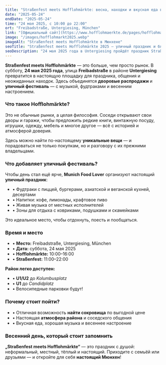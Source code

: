 ```yaml
---
title: "Straßenfest meets Hofflohmärkte: весна, находки и вкусная еда в Untergiesing"
date: "2025-05-24"
endDate: "2025-05-24"
time: "24 мая 2025, с 10:00 до 22:00"
ort: "Freibadstraße, Untergiesing, München"
link: "[Официальный сайт](https://www.hofflohmaerkte.de/pages/hofflohmarkte-munchen)"
image: "/images/hofflohmarkt2025.webp"
imageAlt: "Straßenfest meets Hofflohmärkte в Мюнхене"
seoTitle: "Straßenfest meets Hofflohmärkte 2025 — уличный праздник и блошиный рынок в Untergiesing"
seoDescription: "24 мая 2025 года в Untergiesing пройдёт праздник Straßenfest meets Hofflohmärkte: дворовый блошиный рынок, уличная еда, музыка и весна."
---
```


**Straßenfest meets Hofflohmärkte** — это больше, чем просто рынок. В субботу, **24 мая 2025 года**, улица **Freibadstraße** в районе **Untergiesing** превратится в настоящую площадку для праздника, общения и неожиданных находок. Здесь объединятся **дворовые распродажи** и **уличный фестиваль** — с музыкой, фудтраками и весенним настроением.

### Что такое Hofflohmärkte?
Это не обычные рынки, а целая философия. Соседи открывают свои дворы и гаражи, чтобы предложить редкие книги, винтажную посуду, игрушки, одежду, мебель и многое другое — всё с историей и атмосферой доверия.

Здесь можно найти по-настоящему **уникальные вещи** — и порадоваться не только покупкам, но и разговору с их прежними владельцами.

### Что добавляет уличный фестиваль?
Чтобы день стал ещё ярче, **Munich Food Lover** организуют настоящий **уличный праздник**:

- • Фудтраки с пиццей, бургерами, азиатской и веганской кухней, десертами
- • Напитки: кофе, лимонады, крафтовое пиво
- •  Живая музыка от местных исполнителей
- • Зоны для отдыха с ковриками, подушками и скамейками

Это идеальное место, чтобы отдохнуть, поесть и пообщаться.

### Время и место
- • **Место:** Freibadstraße, Untergiesing, München  
- • **Дата:** суббота, 24 мая 2025  
- • **Hofflohmärkte:** 10:00–16:00  
- • **Straßenfest:** 11:00–22:00

**Район легко доступен:**
- • **U1/U2** до *Kolumbusplatz*  
- • **U1** до *Candidplatz*  
- • Велосипедные парковки будут!

### Почему стоит пойти?
- • Отличная возможность **найти сокровища** по выгодной цене
- • Настоящая **атмосфера района** и соседского общения
- • Вкусная еда, хорошая музыка и весеннее настроение

### Весенний день, который стоит запомнить
**„Straßenfest meets Hofflohmärkte“** — это праздник с душой: неформальный, местный, тёплый и настоящий. Приходите с семьёй или друзьями — и откройте для себя **настоящий Мюнхен**!                                                                                    